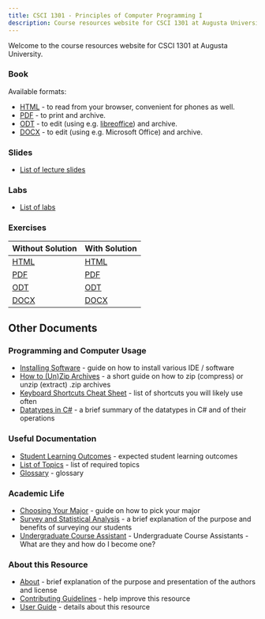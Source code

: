 ```yaml
---
title: CSCI 1301 - Principles of Computer Programming I
description: Course resources website for CSCI 1301 at Augusta University.
---
```


<!--
basic index page for pages website, this page makes some assumptions about paths
based on what is defined in the makefile, just be aware of that while editing -->

Welcome to the course resources website for CSCI 1301 at Augusta University.


### Book

Available formats:

 - [HTML](book.html) - to read from your browser, convenient for phones as well.
 - [PDF](book.pdf) - to print and archive.
 - [ODT](book.odt) - to edit (using e.g. [libreoffice](https://www.libreoffice.org/)) and archive.
 - [DOCX](book.docx) - to edit (using e.g. Microsoft Office) and archive.
 
### Slides

 - [List of lecture slides](slides.html) 

### Labs

- [List of labs](labs/)

### Exercises

Without Solution | With Solution
--- | --- 
[HTML](exercises.html) | [HTML](exercises_with_solutions.html)
[PDF](exercises.pdf)   | [PDF](exercises_with_solutions.pdf)
[ODT](exercises.odt)   | [ODT](exercises_with_solutions.odt)
[DOCX](exercises.docx) | [DOCX](exercises_with_solutions.docx) 


## Other Documents

### Programming and Computer Usage

- [Installing Software](docs/software_install.html) - guide on how to install various IDE / software
- [How to (Un)Zip Archives](docs/zip_guide.html) - a short guide on how to zip (compress) or unzip (extract) .zip archives
- [Keyboard Shortcuts Cheat Sheet](docs/shortcuts.html) - list of shortcuts you will likely use often
- [Datatypes in C#](docs/datatypes_in_csharp.html) - a brief summary of the datatypes in C# and of their operations

### Useful Documentation

- [Student Learning Outcomes](docs/learning_outcomes.html) - expected student learning outcomes
- [List of Topics](docs/topics_list.html) - list of required topics
- [Glossary](docs/glossary.html) - glossary


### Academic Life

- [Choosing Your Major](docs/choosing_major.html) - guide on how to pick your major       
- [Survey and Statistical Analysis](docs/survey.html) - a brief explanation of the purpose and benefits of surveying our students
- [Undergraduate Course Assistant](docs/uca.html) - Undergraduate Course Assistants  - What are they and how do I become one?

### About this Resource

- [About](docs/about.html) - brief explanation of the purpose and presentation of the authors and license
- [Contributing Guidelines](docs/contributing.html) - help improve this resource
- [User Guide](docs/user_guide.html) - details about this resource

